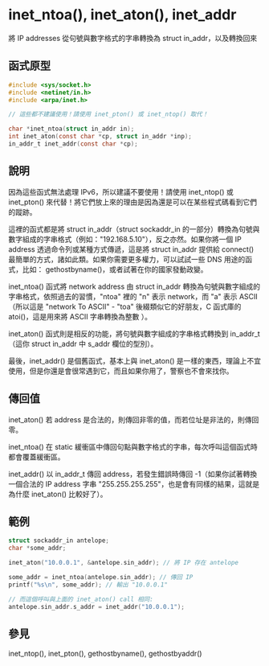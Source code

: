 # inet\_ntoa(), inet\_aton(), inet\_addr

將 IP addresses 從句號與數字格式的字串轉換為 struct in\_addr，以及轉換回來

## 函式原型

```c
#include <sys/socket.h>
#include <netinet/in.h>
#include <arpa/inet.h>

// 這些都不建議使用！請使用 inet_pton() 或 inet_ntop() 取代！

char *inet_ntoa(struct in_addr in);
int inet_aton(const char *cp, struct in_addr *inp);
in_addr_t inet_addr(const char *cp);
```

## 說明

因為這些函式無法處理 IPv6，所以建議不要使用！請使用 inet\_ntop() 或 inet\_pton() 來代替！將它們放上來的理由是因為還是可以在某些程式碼看到它們的蹤跡。

這裡的函式都是將 struct in\_addr（struct sockaddr\_in 的一部分）轉換為句號與數字組成的字串格式（例如："192.168.5.10"），反之亦然。如果你將一個 IP address 透過命令列或某種方式傳遞，這是將 struct in\_addr 提供給 connect() 最簡單的方式，諸如此類。如果你需要更多權力，可以試試一些 DNS 用途的函式，比如： gethostbyname()，或者試著在你的國家發動政變。

inet\_ntoa() 函式將 network address 由 struct in\_addr 轉換為句號與數字組成的字串格式，依照過去的習慣，"ntoa" 裡的 "n" 表示 network，而 "a" 表示 ASCII（所以這是 "network To ASCII" - "toa" 後綴類似它的好朋友，C 函式庫的 atoi()，這是用來將 ASCII 字串轉換為整數 ）。

inet\_aton() 函式則是相反的功能，將句號與數字組成的字串格式轉換到 in\_addr\_t（這你 struct in\_addr 中 s\_addr 欄位的型別）。

最後，inet\_addr() 是個舊函式，基本上與 inet\_aton() 是一樣的東西，理論上不宜使用，但是你還是會很常遇到它，而且如果你用了，警察也不會來找你。

## 傳回值

inet\_aton() 若 address 是合法的，則傳回非零的值，而若位址是非法的，則傳回零。

inet\_ntoa() 在 static 緩衝區中傳回句點與數字格式的字串，每次呼叫這個函式時都會覆蓋緩衝區。

inet\_addr() 以 in\_addr\_t 傳回 address，若發生錯誤時傳回 -1（如果你試著轉換一個合法的 IP address 字串 "255.255.255.255"，也是會有同樣的結果，這就是為什麼 inet\_aton() 比較好了）。

## 範例

```c
struct sockaddr_in antelope;
char *some_addr;

inet_aton("10.0.0.1", &antelope.sin_addr); // 將 IP 存在 antelope

some_addr = inet_ntoa(antelope.sin_addr); // 傳回 IP
printf("%s\n", some_addr); // 輸出 "10.0.0.1"

// 而這個呼叫與上面的 inet_aton() call 相同:
antelope.sin_addr.s_addr = inet_addr("10.0.0.1");
```

## 參見

inet\_ntop(), inet\_pton(), gethostbyname(), gethostbyaddr()
